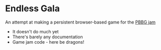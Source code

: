 # Endless Gala

An attempt at making a persistent browser-based game for the [PBBG jam](https://itch.io/jam/pbbg-game-jam-2021)

- It doesn't do much yet
- There's barely any documentation
- Game jam code - here be dragons!

